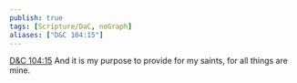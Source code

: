```yaml
---
publish: true
tags: [Scripture/DaC, noGraph]
aliases: ["D&C 104:15"]
---
```

[D&C 104:15](https://churchofjesuschrist.org/study/scriptures/dc-testament/dc/104?lang=eng&id=p15#p15) And it is my purpose to provide for my saints, for all things are mine.
